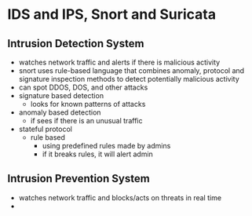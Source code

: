 # IDS and IPS, Snort and Suricata

## Intrusion Detection System
- watches network traffic and alerts if there is malicious activity
- snort uses rule-based language that combines anomaly, protocol and signature inspection methods to detect potentially malicious activity
- can spot DDOS, DOS, and other attacks
- signature based detection
    - looks for known patterns of attacks
- anomaly based detection
    - if sees if there is an unusual traffic
- stateful protocol
    - rule based
        - using predefined rules made by admins
        - if it breaks rules, it will alert admin
        

## Intrusion Prevention System
- watches network traffic and blocks/acts on threats in real time
- 